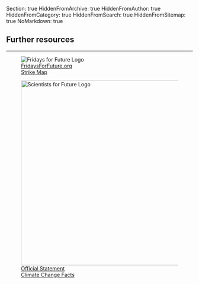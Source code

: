 Section: true
HiddenFromArchive: true
HiddenFromAuthor: true
HiddenFromCategory: true
HiddenFromSearch: true
HiddenFromSitemap: true
NoMarkdown: true

<div class="row justify-content-center mb-5">
  <div class="col-lg-8 text-center">
    <h2 class="mt-0">Further resources</h2>
    <hr class="divider light my-4">
  </div>
</div>
<div class="row justify-content-center">
  <div class="col-xl-4 col-lg-4 col-md-5 col-sm-7 col-7 mx-5">
    <figure class="figure">
      <img src="/user/uploads/img/logos/FFF_Logo.png" class="figure-img img-fluid" alt="Fridays for Future Logo">
      <a target="_blank" rel="noopener noreferrer" href="https://fridaysforfuture.org"><figcaption class="text-center text-white">FridaysForFuture.org</figcaption></a>
      <a target="_blank" rel="noopener noreferrer" href="https://fridaysforfuture.org/events/map"><figcaption class="text-center text-white">Strike Map</figcaption></a>
    </figure>
  </div>
  <div class="col-xl-4 col-lg-4 col-md-5 col-sm-7 col-7 mx-5">
    <figure class="figure">
      <img src="/user/uploads/files/logos/sf4_logo.svg" width="500px" class="figure-img img-fluid" alt="Scientists for Future Logo">
      <a target="_blank" rel="noopener noreferrer" href="https://scientistsforfuture.org"><figcaption class="text-center text-white">Official Statement</figcaption></a>
      <a target="_blank" rel="noopener noreferrer" href="https://www.scientists4future.org/stellungnahme/facts-2019-03/"><figcaption class="text-center text-white">Climate Change Facts</figcaption></a>
    </figure>
  </div>
</div>
